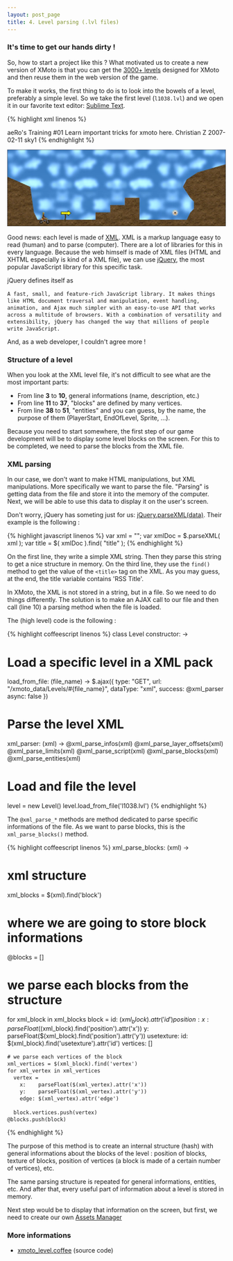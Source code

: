 ```yaml
---
layout: post_page
title: 4. Level parsing (.lvl files)
---
```


### It's time to get our hands dirty !

So, how to start a project like this ? What motivated us to create a new version of XMoto is that you can get the [3000+ levels](http://xmoto.tuxfamily.org/index.php?page=all_levels) designed for XMoto and then reuse them in the web version of the game.

To make it works, the first thing to do is to look into the bowels of a level, preferably a simple level. So we take the first level (`l1038.lvl`) and we open it in our favorite text editor: [Sublime Text](http://www.sublimetext.com).

{% highlight xml linenos %}
<?xml version="1.0" encoding="utf-8"?>
<level id="aero_training1" levelpack="aeRo's Training" levelpackNum="01">
  <info>
    <name>aeRo's Training #01</name>
    <description>Learn important tricks for xmoto here.</description>
    <author>Christian Z</author>
    <date>2007-02-11</date>
    <sky>sky1</sky>
  </info>
  <limits left="-15.000000" right="15.000000" top="7.000000" bottom="-7.000000"/>
  <block id="path2362">
    <position x="-15.075000" y="7.671768"/>
    <usetexture id="Dirt"/>
    <vertex x="3.725000" y="-12.818534" edge="GrayBricks"/>
    <vertex x="4.225000" y="-13.818534" edge="GrayBricks"/>
    <vertex x="12.225000" y="-13.818534"/>
    <vertex x="12.225000" y="-12.818534" edge="GrayBricks"/>
    <vertex x="14.225000" y="-12.818534"/>
    <vertex x="14.225000" y="-11.818534" edge="GrayBricks"/>
    <vertex x="16.225000" y="-11.818534"/>
    <vertex x="16.225000" y="-10.818534" edge="GrayBricks"/>
    <vertex x="18.225000" y="-10.818534"/>
    <vertex x="18.225000" y="-13.818534" edge="GrayBricks"/>
    <vertex x="24.725000" y="-13.818534" edge="GrayBricks"/>
    <vertex x="25.225000" y="-12.818534" edge="GrayBricks"/>
    <vertex x="25.725000" y="-12.318534"/>
    <vertex x="25.725000" y="-11.318534"/>
    <vertex x="25.225000" y="-10.818534"/>
    <vertex x="24.225000" y="-9.318534" edge="GrayBricks"/>
    <vertex x="24.725000" y="-8.318534" edge="GrayBricks"/>
    <vertex x="26.225000" y="-7.318535" edge="GrayBricks"/>
    <vertex x="30.125000" y="-6.218535"/>
    <vertex x="30.125000" y="-15.318534"/>
    <vertex x="0.025000" y="-15.318534"/>
    <vertex x="0.025000" y="-7.918534" edge="GrayBricks"/>
    <vertex x="3.225000" y="-9.318534" edge="GrayBricks"/>
  </block>
  <entity id="path2370" typeid="PlayerStart">
    <size r="0.400000"/>
    <position x="-9.850000" y="-5.946767"/>
  </entity>
  <entity id="path2372" typeid="EndOfLevel">
    <size r="0.500000"/>
    <position x="8.079999" y="-5.276767"/>
  </entity>
  <entity id="path2212" typeid="Sprite">
    <size r="0.400000"/>
    <position x="-6.875000" y="-6.271768"/>
    <param name="z" value="-1"/>
    <param name="name" value="ThisWaySignRight1"/>
  </entity>
</level>
{% endhighlight %}

[![XMoto level 1038](/img/l1038.jpg)](http://xmoto.tuxfamily.org/pages/thumbnail.php?id_level=1038)

Good news: each level is made of [XML](http://en.wikipedia.org/wiki/XML). XML is a markup language easy to read (human) and to parse (computer). There are a lot of libraries for this in every language. Because the web himself is made of XML files (HTML and XHTML especially is kind of a XML file), we can use [jQuery](http://jquery.com), the most popular JavaScript library for this specific task.

jQuery defines itself as

    A fast, small, and feature-rich JavaScript library. It makes things like HTML document traversal and manipulation, event handling, animation, and Ajax much simpler with an easy-to-use API that works across a multitude of browsers. With a combination of versatility and extensibility, jQuery has changed the way that millions of people write JavaScript.

And, as a web developer, I couldn't agree more !


### Structure of a level

When you look at the XML level file, it's not difficult to see what are the most important parts:

 * From line **3** to **10**, general informations (name, description, etc.)
 * From line **11** to **37**, "blocks" are defined by many vertices.
 * From line **38** to **51**, "entities" and you can guess, by the name, the purpose of them (PlayerStart, EndOfLevel, Sprite, ...).

Because you need to start somewhere, the first step of our game development will be to display some level blocks on the screen. For this to be completed, we need to parse the blocks from the XML file.

### XML parsing

In our case, we don't want to make HTML manipulations, but XML manipulations. More specifically we want to parse the file. "Parsing" is getting data from the file and store it into the memory of the computer. Next, we will be able to use this data to display it on the user's screen.

Don't worry, jQuery has someting just for us: [jQuery.parseXML(data)](http://api.jquery.com/jQuery.parseXML/). Their example is the following :

{% highlight javascript linenos %}
var xml    = "<rss version='2.0'><channel><title>RSS Title</title></channel></rss>";
var xmlDoc = $.parseXML( xml );
var title  = $( xmlDoc ).find( "title" );
{% endhighlight %}

On the first line, they write a simple XML string. Then they parse this string to get a nice structure in memory. On the third line, they use the `find()` method to get the value of the `<title>` tag on the XML. As you may guess, at the end, the title variable contains 'RSS Title'.

In XMoto, the XML is not stored in a string, but in a file. So we need to do things differently. The solution is to make an AJAX call to our file and then call (line 10) a parsing method when the file is loaded.

The (high level) code is the following :

{% highlight coffeescript linenos %}
class Level
  constructor: ->

  # Load a specific level in a XML pack
  load_from_file: (file_name) ->
    $.ajax({
      type:     "GET",
      url:      "/xmoto_data/Levels/#{file_name}",
      dataType: "xml",
      success:  @xml_parser
      async:    false
    })

  # Parse the level XML
  xml_parser: (xml) ->
    @xml_parse_infos(xml)
    @xml_parse_layer_offsets(xml)
    @xml_parse_limits(xml)
    @xml_parse_script(xml)
    @xml_parse_blocks(xml)
    @xml_parse_entities(xml)

# Load and file the level
level = new Level()
level.load_from_file('l1038.lvl')
{% endhighlight %}

The ```@xml_parse_*``` methods are method dedicated to parse specific informations of the file. As we want to parse blocks, this is the ```xml_parse_blocks()``` method.

{% highlight coffeescript linenos %}
xml_parse_blocks: (xml) ->

  # xml structure
  xml_blocks = $(xml).find('block')

  # where we are going to store block informations
  @blocks = []

  # we parse each blocks from the structure
  for xml_block in xml_blocks
    block =
      id: $(xml_block).attr('id')
      position:
        x: parseFloat($(xml_block).find('position').attr('x'))
        y: parseFloat($(xml_block).find('position').attr('y'))
      usetexture:
        id: $(xml_block).find('usetexture').attr('id')
      vertices: []

    # we parse each vertices of the block
    xml_vertices = $(xml_block).find('vertex')
    for xml_vertex in xml_vertices
      vertex =
        x:    parseFloat($(xml_vertex).attr('x'))
        y:    parseFloat($(xml_vertex).attr('y'))
        edge: $(xml_vertex).attr('edge')

      block.vertices.push(vertex)
    @blocks.push(block)
{% endhighlight %}

The purpose of this method is to create an internal structure (hash) with general informations about the blocks of the level : position of blocks, texture of blocks, position of vertices (a block is made of a certain number of vertices), etc.

The same parsing structure is repeated for general informations, entities, etc. And after that, every useful part of information about a level is stored in memory.

Next step would be to display that information on the screen, but first, we need to create our own [Assets Manager](/2013/11/20/assets-management.html)

### More informations

 * [xmoto_level.coffee](https://github.com/MichaelHoste/sokoban/blob/4c810698d6d8c0bbe33305ea08b59be713327285/app/assets/javascripts/game/xmoto_level.js.coffee) (source code)

